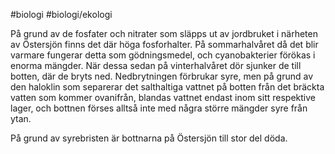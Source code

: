 #biologi #biologi/ekologi 

På grund av de fosfater och nitrater som släpps ut av jordbruket i närheten av Östersjön finns det där höga fosforhalter. På sommarhalvåret då det blir varmare fungerar detta som gödningsmedel, och cyanobakterier förökas i enorma mängder. När dessa sedan på vinterhalvåret dör sjunker de till botten, där de bryts ned. Nedbrytningen förbrukar syre, men på grund av den haloklin som separerar det salthaltiga vattnet på botten från det bräckta vatten som kommer ovanifrån, blandas vattnet endast inom sitt respektive lager, och bottnen förses alltså inte med några större mängder syre från ytan.

På grund av syrebristen är bottnarna på Östersjön till stor del döda.